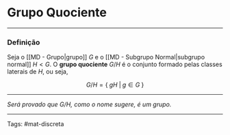 # Grupo Quociente

---

### Definição

Seja o [[MD - Grupo|grupo]] $G$ e o [[MD - Subgrupo Normal|subgrupo normal]] $H < G$. O **grupo quociente** $G/H$ é o conjunto formado pelas classes laterais de $H$, ou seja,

$$
G/H = \{\; gH \;|\; g \in G \;\}
$$

---

*Será provado que $G/H$, como o nome sugere, é um grupo.*

---

Tags: #mat-discreta 